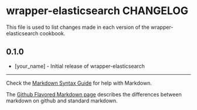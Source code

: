 wrapper-elasticsearch CHANGELOG
===========================

This file is used to list changes made in each version of the wrapper-elasticsearch cookbook.

0.1.0
-----
- [your_name] - Initial release of wrapper-elasticsearch

- - -
Check the [Markdown Syntax Guide](http://daringfireball.net/projects/markdown/syntax) for help with Markdown.

The [Github Flavored Markdown page](http://github.github.com/github-flavored-markdown/) describes the differences between markdown on github and standard markdown.
